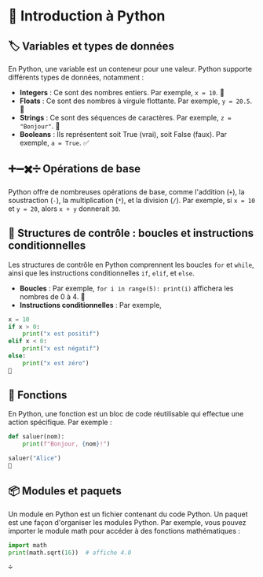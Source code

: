 
# 🐍 Introduction à Python

## 🏷️ Variables et types de données

En Python, une variable est un conteneur pour une valeur. Python supporte différents types de données, notamment :

- **Integers** : Ce sont des nombres entiers. Par exemple, `x = 10`. 🧮
- **Floats** : Ce sont des nombres à virgule flottante. Par exemple, `y = 20.5`. 🔢
- **Strings** : Ce sont des séquences de caractères. Par exemple, `z = "Bonjour"`. 📝
- **Booleans** : Ils représentent soit True (vrai), soit False (faux). Par exemple, `a = True`. ✅

## ➕➖✖️➗ Opérations de base

Python offre de nombreuses opérations de base, comme l'addition (`+`), la soustraction (`-`), la multiplication (`*`), et la division (`/`). Par exemple, si `x = 10` et `y = 20`, alors `x + y` donnerait `30`.

## 🔄 Structures de contrôle : boucles et instructions conditionnelles

Les structures de contrôle en Python comprennent les boucles `for` et `while`, ainsi que les instructions conditionnelles `if`, `elif`, et `else`.

- **Boucles** : Par exemple, `for i in range(5): print(i)` affichera les nombres de 0 à 4. 🔁
- **Instructions conditionnelles** : Par exemple, 
```python
x = 10
if x > 0:
    print("x est positif")
elif x < 0:
    print("x est négatif")
else:
    print("x est zéro")
🔀
```

## 🎁 Fonctions
En Python, une fonction est un bloc de code réutilisable qui effectue une action spécifique. Par exemple :
```python
def saluer(nom):
    print(f"Bonjour, {nom}!")

saluer("Alice")
👋
```

## 📦 Modules et paquets
Un module en Python est un fichier contenant du code Python. Un paquet est une façon d'organiser les modules Python. Par exemple, vous pouvez importer le module math pour accéder à des fonctions mathématiques :

```python
import math
print(math.sqrt(16))  # affiche 4.0

➗
```








